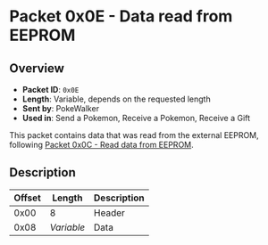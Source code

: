 # Packet 0x0E - Data read from EEPROM
## Overview
- **Packet ID**: ``0x0E``
- **Length**: Variable, depends on the requested length
- **Sent by**: PokeWalker
- **Used in**: Send a Pokemon, Receive a Pokemon, Receive a Gift

This packet contains data that was read from the external EEPROM, following [Packet 0x0C - Read data from EEPROM](0x0C%20-%20Read%20data%20from%20EEPROM.md).

## Description
| Offset | Length     | Description |
|--------|------------|-------------|
| 0x00   | 8          | Header      |
| 0x08   | _Variable_ | Data        |